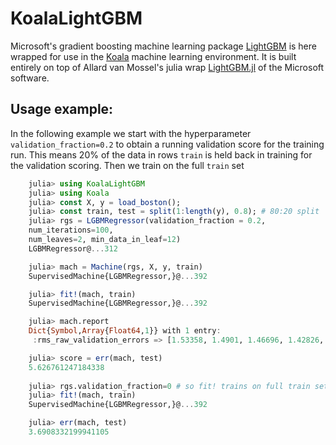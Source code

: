 # KoalaLightGBM

Microsoft's gradient boosting machine learning package
[LightGBM](https://github.com/Microsoft/LightGBM) is here wrapped for
use in the [Koala](https://github.com/ablaom/Koala.jl) machine
learning environment. It is built entirely on top of Allard van Mossel's
julia wrap [LightGBM.jl](https://github.com/Allardvm/LightGBM.jl)
of the Microsoft software.

## Usage example:

In the following example we start with the hyperparameter `validation_fraction=0.2` to obtain a running validation score for the training run. This means 20% of the data in rows `train` is held back in training for the validation scoring. Then we train on the full `train` set

````julia
    julia> using KoalaLightGBM
    julia> using Koala
    julia> const X, y = load_boston();
    julia> const train, test = split(1:length(y), 0.8); # 80:20 split
    julia> rgs = LGBMRegressor(validation_fraction = 0.2,
    num_iterations=100,
    num_leaves=2, min_data_in_leaf=12)
    LGBMRegressor@...312

    julia> mach = Machine(rgs, X, y, train)
    SupervisedMachine{LGBMRegressor,}@...392

    julia> fit!(mach, train)
    SupervisedMachine{LGBMRegressor,}@...392

    julia> mach.report
    Dict{Symbol,Array{Float64,1}} with 1 entry:
     :rms_raw_validation_errors => [1.53358, 1.4901, 1.46696, 1.42826, 1.41359,…

    julia> score = err(mach, test)
    5.626761247184338
    
    julia> rgs.validation_fraction=0 # so fit! trains on full train set
    julia> fit!(mach, train)
    SupervisedMachine{LGBMRegressor,}@...392

    julia> err(mach, test)
    3.6908332199941105
````

